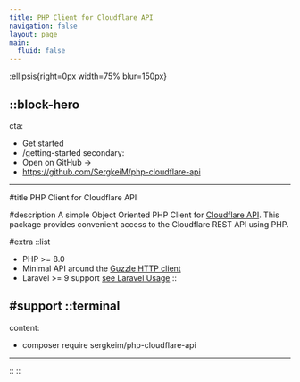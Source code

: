 ```yaml
---
title: PHP Client for Cloudflare API
navigation: false
layout: page
main:
  fluid: false
---
```


:ellipsis{right=0px width=75% blur=150px}

::block-hero
---
cta:
  - Get started
  - /getting-started
secondary:
  - Open on GitHub →
  - https://github.com/SergkeiM/php-cloudflare-api
---

#title
PHP Client for Cloudflare API

#description
A simple Object Oriented PHP Client for [Cloudflare API](https://developers.cloudflare.com/api).
This package provides convenient access to the Cloudflare REST API using PHP.

#extra
  ::list
  - PHP >= 8.0
  - Minimal API around the [Guzzle HTTP client](https://github.com/guzzle/guzzle)
  - Laravel >= 9 support [see Laravel Usage](/getting-started/laravel)
  ::

#support
  ::terminal
  ---
  content:
  - composer require sergkeim/php-cloudflare-api
  ---
  ::
::
